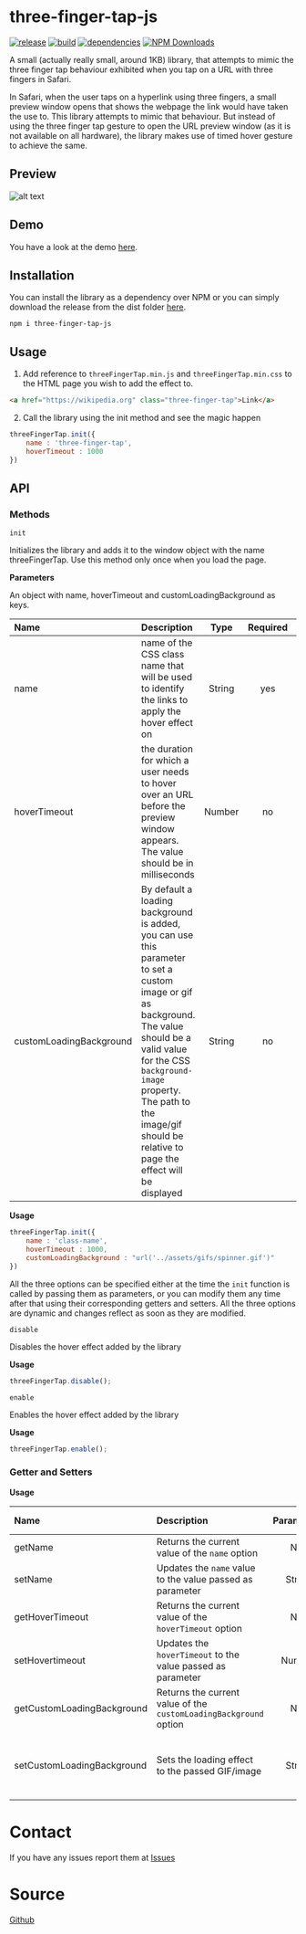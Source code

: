 # three-finger-tap-js

[![release](https://img.shields.io/github/release/sidthesloth92/three-finger-tap-js.svg)](https://github.com/sidthesloth92/three-finger-tap-js/releases/tag/v1.0.1)
[![build](https://img.shields.io/travis/sidthesloth92/three-finger-tap-js.svg)](https://travis-ci.org/sidthesloth92/three-finger-tap-js/builds)
[![dependencies](https://david-dm.org/sidthesloth92/three-finger-tap-js.svg)](https://david-dm.org/sidthesloth92/three-finger-tap-js)
[![NPM Downloads](https://img.shields.io/npm/dt/https://github.com/sidthesloth92/three-finger-tap-js.svg)](https://www.npmjs.com/package/https://github.com/sidthesloth92/three-finger-tap-js)



A small (actually really small, around 1KB) library, that attempts to mimic the three finger tap behaviour exhibited when you 
tap on a URL with three fingers in Safari.

In Safari, when the user taps on a hyperlink using three fingers, a small preview window opens that shows the webpage the
link would have taken the use to. This library attempts to mimic that behaviour. But instead of using the three finger tap gesture to
open the URL preview window (as it is not available on all hardware), the library makes use of timed hover gesture to achieve
the same.

## Preview

![alt text](https://s19.postimg.org/ivqm47ddv/ezgif_com_video_to_gif_1.gif "Snippets Preview")

## Demo

You have a look at the demo [here](https://sidthesloth92.github.io/three-finger-tap-js/demo.html).

## Installation
You can install the library as a dependency over NPM or you can simply download the release from the dist folder [here](https://github.com/sidthesloth92/three-finger-tap-js/tree/master/dist).

    npm i three-finger-tap-js

## Usage

1. Add reference to `threeFingerTap.min.js` and `threeFingerTap.min.css` to the HTML page you wish to add the effect to.
```html
<a href="https://wikipedia.org" class="three-finger-tap">Link</a>
```
2. Call the library using the init method and see the magic happen
```javascript
threeFingerTap.init({ 
    name : 'three-finger-tap', 
    hoverTimeout : 1000
})
```
## API

### Methods

`init`

Initializes the library and adds it to the window object with the name threeFingerTap. Use this method only once when you
load the page.

**Parameters** 

An object with name, hoverTimeout and customLoadingBackground as keys.

| Name | Description | Type | Required | Default |
| :--- | :---------- | :--: | :------: | :-----: |
| name | name of the CSS class name that will be used to identify the links to apply the hover effect on | String | yes | N/A |
| hoverTimeout | the duration for which a user needs to hover over an URL before the preview window appears. The value should be in milliseconds | Number | no | 2000 |
| customLoadingBackground | By default a loading background is added, you can use this parameter to set a custom image or gif as background. The value should be a valid value for the CSS `background-image` property. The path to the image/gif should be relative to page the effect will be displayed | String | no | N/A |

**Usage**

```javascript
threeFingerTap.init({ 
    name : 'class-name', 
    hoverTimeout : 1000,
    customLoadingBackground : "url('../assets/gifs/spinner.gif')"
})
```

All the three options can be specified either at the time the `init` function is called by passing them as parameters, or 
you can modify them any time after that using their corresponding getters and setters. All the three options are dynamic and changes 
reflect as soon as they are modified.

`disable`

Disables the hover effect added by the library

**Usage**

```javascript
threeFingerTap.disable();
```

`enable`

Enables the hover effect added by the library

**Usage**

```javascript
threeFingerTap.enable();
```

### Getter and Setters

**Usage**

| Name | Description | Parameters | Required | Parameter Type |
| :--- | :---------- | :--: | :------: | :-----: |
| getName | Returns the current value of the `name` option | N/A | N/A | N/A |
| setName | Updates the `name` value to the value passed as parameter | String | yes | A CSS valid class name |
| getHoverTimeout | Returns the current value of the `hoverTimeout` option | N/A | N/A | N/A |
| setHovertimeout | Updates the `hoverTimeout` to the value passed as parameter | Number | yes | milliseconds |
| getCustomLoadingBackground | Returns the current value of the `customLoadingBackground` option | N/A | N/A | N/A |
| setCustomLoadingBackground | Sets the loading effect to the passed GIF/image | String | yes | A valid value for the CSS `background-image` property |

# Contact
If you have any issues report them at [Issues](https://github.com/sidthesloth92/three-finger-tap-js/issues)

# Source
[Github](https://github.com/sidthesloth92/three-finger-tap-js)